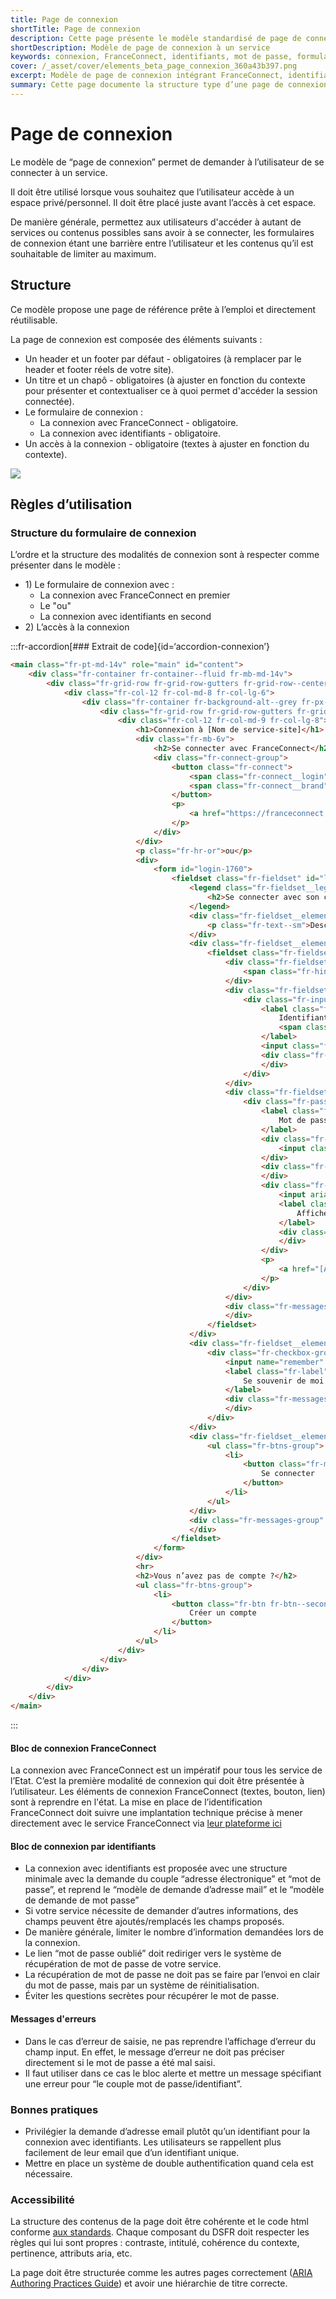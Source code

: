 ```yaml
---
title: Page de connexion
shortTitle: Page de connexion
description: Cette page présente le modèle standardisé de page de connexion à utiliser pour l’accès à un espace personnel d’un service public, incluant FranceConnect, identifiants et recommandations d’accessibilité.
shortDescription: Modèle de page de connexion à un service
keywords: connexion, FranceConnect, identifiants, mot de passe, formulaire, DSFR, accessibilité, sécurité, espace privé
cover: /_asset/cover/elements_beta_page_connexion_360a43b397.png
excerpt: Modèle de page de connexion intégrant FranceConnect, identifiants, mot de passe et bonnes pratiques d’accessibilité.
summary: Cette page documente la structure type d’une page de connexion pour les services numériques de l’État. Elle propose une implémentation compatible DSFR avec priorité à FranceConnect, puis à la connexion par identifiants. Des recommandations sont fournies pour l’accessibilité, la sécurité (mot de passe oublié, double authentification) et la clarté des messages d’erreur. Le modèle vise à minimiser les frictions tout en garantissant la conformité technique et réglementaire.
---
```


# Page de connexion

Le modèle de “page de connexion” permet de demander à l’utilisateur de se connecter à un service.

Il doit être utilisé lorsque vous souhaitez que l’utilisateur accède à un espace privé/personnel. Il doit être placé juste avant l’accès à cet espace.

De manière générale, permettez aux utilisateurs d'accéder à autant de services ou contenus possibles sans avoir à se connecter, les formulaires de connexion étant une barrière entre l’utilisateur et les contenus qu’il est souhaitable de limiter au maximum.

## Structure

Ce modèle propose une page de référence prête à l’emploi et directement réutilisable.

La page de connexion est composée des éléments suivants :
- Un header et un footer par défaut - obligatoires (à remplacer par le header et footer réels de votre site).
- Un titre et un chapô - obligatoires (à ajuster en fonction du contexte pour présenter et contextualiser ce à quoi permet d'accéder la session connectée).
- Le formulaire de connexion :
    - La connexion avec FranceConnect - obligatoire.
    - La connexion avec identifiants - obligatoire.
- Un accès à la connexion - obligatoire (textes à ajuster en fonction du contexte).

![ ](/_asset/Capture_d_ecran_2022_06_13_a_13_04_29_51b20969a5.png)

## Règles d’utilisation

### Structure du formulaire de connexion

L’ordre et la structure des modalités de connexion sont à respecter comme présenter dans le modèle :
- 1\) Le formulaire de connexion avec :
    - La connexion avec FranceConnect en premier
    - Le "ou"
    - La connexion avec identifiants en second
- 2\) L’accès à la connexion

:::fr-accordion[### Extrait de code]{id=‘accordion-connexion’}
```html
<main class="fr-pt-md-14v" role="main" id="content">
    <div class="fr-container fr-container--fluid fr-mb-md-14v">
        <div class="fr-grid-row fr-grid-row-gutters fr-grid-row--center">
            <div class="fr-col-12 fr-col-md-8 fr-col-lg-6">
                <div class="fr-container fr-background-alt--grey fr-px-md-0 fr-py-10v fr-py-md-14v">
                    <div class="fr-grid-row fr-grid-row-gutters fr-grid-row--center">
                        <div class="fr-col-12 fr-col-md-9 fr-col-lg-8">
                            <h1>Connexion à [Nom de service-site]</h1>
                            <div class="fr-mb-6v">
                                <h2>Se connecter avec FranceConnect</h2>
                                <div class="fr-connect-group">
                                    <button class="fr-connect">
                                        <span class="fr-connect__login">S’identifier avec</span>
                                        <span class="fr-connect__brand">FranceConnect</span>
                                    </button>
                                    <p>
                                        <a href="https://franceconnect.gouv.fr/" target="_blank" rel="noopener" title="Qu’est ce que FranceConnect ? - nouvelle fenêtre">Qu’est ce que FranceConnect ?</a>
                                    </p>
                                </div>
                            </div>
                            <p class="fr-hr-or">ou</p>
                            <div>
                                <form id="login-1760">
                                    <fieldset class="fr-fieldset" id="login-1760-fieldset" aria-labelledby="login-1760-fieldset-legend login-1760-fieldset-messages">
                                        <legend class="fr-fieldset__legend" id="login-1760-fieldset-legend">
                                            <h2>Se connecter avec son compte</h2>
                                        </legend>
                                        <div class="fr-fieldset__element">
                                            <p class="fr-text--sm">Description — Lorem ipsum dolor sit amet, consectetur adipiscing elit.</p>
                                        </div>
                                        <div class="fr-fieldset__element">
                                            <fieldset class="fr-fieldset" id="credentials" aria-labelledby="credentials-messages">
                                                <div class="fr-fieldset__element">
                                                    <span class="fr-hint-text">Sauf mention contraire, tous les champs sont obligatoires.</span>
                                                </div>
                                                <div class="fr-fieldset__element">
                                                    <div class="fr-input-group">
                                                        <label class="fr-label" for="username-1757">
                                                            Identifiant
                                                            <span class="fr-hint-text">Format attendu : nom@domaine.fr</span>
                                                        </label>
                                                        <input class="fr-input" autocomplete="username" aria-required="true" aria-describedby="username-1757-messages" name="username" id="username-1757" type="text">
                                                        <div class="fr-messages-group" id="username-1757-messages" aria-live="assertive">
                                                        </div>
                                                    </div>
                                                </div>
                                                <div class="fr-fieldset__element">
                                                    <div class="fr-password" id="password-1758">
                                                        <label class="fr-label" for="password-1758-input">
                                                            Mot de passe
                                                        </label>
                                                        <div class="fr-input-wrap">
                                                            <input class="fr-password__input fr-input" aria-describedby="password-1758-input-messages" aria-required="true" name="password" autocomplete="current-password" id="password-1758-input" type="password">
                                                        </div>
                                                        <div class="fr-messages-group" id="password-1758-input-messages" aria-live="assertive">
                                                        </div>
                                                        <div class="fr-password__checkbox fr-checkbox-group fr-checkbox-group--sm">
                                                            <input aria-label="Afficher le mot de passe" id="password-1758-show" type="checkbox" aria-describedby="password-1758-show-messages">
                                                            <label class="fr-password__checkbox fr-label" for="password-1758-show">
                                                                Afficher
                                                            </label>
                                                            <div class="fr-messages-group" id="password-1758-show-messages" aria-live="assertive">
                                                            </div>
                                                        </div>
                                                        <p>
                                                            <a href="[À MODIFIER - url de la page de récupération]" class="fr-link">Mot de passe oublié ?</a>
                                                        </p>
                                                    </div>
                                                </div>
                                                <div class="fr-messages-group" id="credentials-messages" aria-live="assertive">
                                                </div>
                                            </fieldset>
                                        </div>
                                        <div class="fr-fieldset__element">
                                            <div class="fr-checkbox-group fr-checkbox-group--sm">
                                                <input name="remember" id="remember-1759" type="checkbox" aria-describedby="remember-1759-messages">
                                                <label class="fr-label" for="remember-1759">
                                                    Se souvenir de moi
                                                </label>
                                                <div class="fr-messages-group" id="remember-1759-messages" aria-live="assertive">
                                                </div>
                                            </div>
                                        </div>
                                        <div class="fr-fieldset__element">
                                            <ul class="fr-btns-group">
                                                <li>
                                                    <button class="fr-mt-2v fr-btn">
                                                        Se connecter
                                                    </button>
                                                </li>
                                            </ul>
                                        </div>
                                        <div class="fr-messages-group" id="login-1760-fieldset-messages" aria-live="assertive">
                                        </div>
                                    </fieldset>
                                </form>
                            </div>
                            <hr>
                            <h2>Vous n’avez pas de compte ?</h2>
                            <ul class="fr-btns-group">
                                <li>
                                    <button class="fr-btn fr-btn--secondary">
                                        Créer un compte
                                    </button>
                                </li>
                            </ul>
                        </div>
                    </div>
                </div>
            </div>
        </div>
    </div>
</main>
```
:::

#### Bloc de connexion FranceConnect

La connexion avec FranceConnect est un impératif pour tous les service de l’Etat. C’est la première modalité de connexion qui doit être présentée à l’utilisateur. Les éléments de connexion FranceConnect (textes, bouton, lien) sont à reprendre en l'état. La mise en place de l’identification FranceConnect doit suivre une implantation technique précise à mener directement avec le service FranceConnect via [leur plateforme ici](https://franceconnect.gouv.fr/partenaires)

#### Bloc de connexion par identifiants

- La connexion avec identifiants est proposée avec une structure minimale avec la demande du couple “adresse électronique” et “mot de passe”, et reprend le “modèle de demande d’adresse mail” et le “modèle de demande de mot passe”
- Si votre service nécessite de demander d’autres informations, des champs peuvent être ajoutés/remplacés les champs proposés.
- De manière générale, limiter le nombre d’information demandées lors de la connexion.
- Le lien “mot de passe oublié” doit rediriger vers le système de récupération de mot de passe de votre service.
- La récupération de mot de passe ne doit pas se faire par l’envoi en clair du mot de passe, mais par un système de réinitialisation.
- Éviter les questions secrètes pour récupérer le mot de passe.

#### Messages d'erreurs

- Dans le cas d’erreur de saisie, ne pas reprendre l’affichage d’erreur du champ input. En effet, le message d’erreur ne doit pas préciser directement si le mot de passe a été mal saisi.
- Il faut utiliser dans ce cas le bloc alerte et mettre un message spécifiant une erreur pour “le couple mot de passe/identifiant”.

### Bonnes pratiques

- Privilégier la demande d’adresse email plutôt qu’un identifiant pour la connexion avec identifiants. Les utilisateurs se rappellent plus facilement de leur email que d’un identifiant unique.
- Mettre en place un système de double authentification quand cela est nécessaire.

### Accessibilité

La structure des contenus de la page doit être cohérente et le code html conforme [aux standards](https://validator.w3.org/). Chaque composant du DSFR doit respecter les règles qui lui sont propres : contraste, intitulé, cohérence du contexte, pertinence, attributs aria, etc.

La page doit être structurée comme les autres pages correctement ([ARIA Authoring Practices Guide](https://www.w3.org/TR/wai-aria-practices/examples/landmarks/HTML5.html)) et avoir une hiérarchie de titre correcte.
